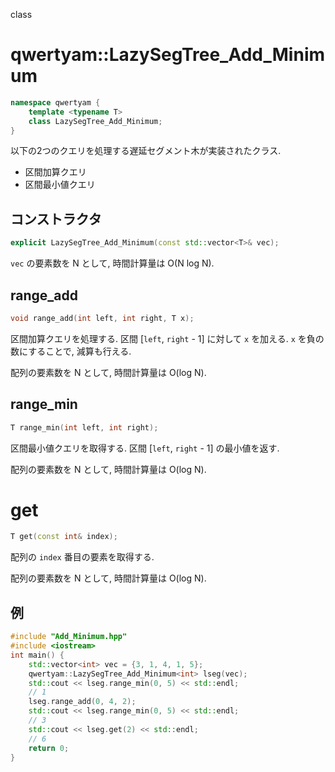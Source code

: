 
class

# qwertyam::LazySegTree_Add_Minimum

```cpp
namespace qwertyam {
    template <typename T>
    class LazySegTree_Add_Minimum;
}
```

以下の2つのクエリを処理する遅延セグメント木が実装されたクラス.

* 区間加算クエリ
* 区間最小値クエリ

## コンストラクタ

```cpp
explicit LazySegTree_Add_Minimum(const std::vector<T>& vec);
```

`vec` の要素数を N として, 時間計算量は O(N log N).

## range_add

```cpp
void range_add(int left, int right, T x);
```

区間加算クエリを処理する. 区間 [`left`, `right` - 1] に対して `x` を加える. `x` を負の数にすることで, 減算も行える.

配列の要素数を N として, 時間計算量は O(log N).

## range_min

```cpp
T range_min(int left, int right);
```

区間最小値クエリを取得する. 区間 [`left`, `right` - 1] の最小値を返す.

配列の要素数を N として, 時間計算量は O(log N).

# get

```cpp
T get(const int& index);
```

配列の `index` 番目の要素を取得する.

配列の要素数を N として, 時間計算量は O(log N).

## 例

```cpp
#include "Add_Minimum.hpp"
#include <iostream>
int main() {
	std::vector<int> vec = {3, 1, 4, 1, 5};
	qwertyam::LazySegTree_Add_Minimum<int> lseg(vec);
	std::cout << lseg.range_min(0, 5) << std::endl;
	// 1
	lseg.range_add(0, 4, 2);
	std::cout << lseg.range_min(0, 5) << std::endl;
	// 3
	std::cout << lseg.get(2) << std::endl;
	// 6
	return 0;
}
```
